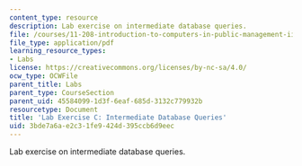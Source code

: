 ```yaml
---
content_type: resource
description: Lab exercise on intermediate database queries.
file: /courses/11-208-introduction-to-computers-in-public-management-ii-january-iap-2002/3bde7a6ae2c31fe9424d395ccb6d9eec_notes03.pdf
file_type: application/pdf
learning_resource_types:
- Labs
license: https://creativecommons.org/licenses/by-nc-sa/4.0/
ocw_type: OCWFile
parent_title: Labs
parent_type: CourseSection
parent_uid: 45584099-1d3f-6eaf-685d-3132c779932b
resourcetype: Document
title: 'Lab Exercise C: Intermediate Database Queries'
uid: 3bde7a6a-e2c3-1fe9-424d-395ccb6d9eec
---
```

Lab exercise on intermediate database queries.